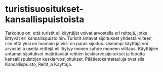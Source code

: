 # turistisuositukset-kansallispuistoista

Tarkoitus on, että turistit eli käyttäjät voivat arvostella eri reittejä, jotka liittyvät eri kansallispuistoihin. 
Turistit antavat sijoitukset yhdestä viiteen, niin että yksi on huonoin ja viisi on paras sijoitus.
Useampi käyttäjä voi arvostella useita reittejä eli löytyy monen suhde moneen viittaus.
Käyttäjien antamat sijoitukset määrääväät reittien keskiarvosijoitukset ja 
lopulta kansallispuistojen keskiarvosijoitukset.
Päätietokantatauluja ovat siis Kansallispuisto, Reitit ja Kayttaja.
